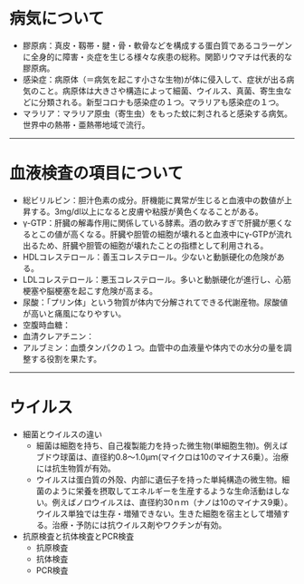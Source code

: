 # 病気について
- 膠原病：真皮・靱帯・腱・骨・軟骨などを構成する蛋白質であるコラーゲンに全身的に障害・炎症を生じる様々な疾患の総称。関節リウマチは代表的な膠原病。
- 感染症：病原体（＝病気を起こす小さな生物)が体に侵入して、症状が出る病気のこと。病原体は大きさや構造によって細菌、ウイルス、真菌、寄生虫などに分類される。新型コロナも感染症の１つ。マラリアも感染症の１つ。
- マラリア：マラリア原虫（寄生虫）をもった蚊に刺されると感染する病気。世界中の熱帯・亜熱帯地域で流行。

---
# 血液検査の項目について
- 総ビリルビン：胆汁色素の成分。肝機能に異常が生じると血液中の数値が上昇する。3mg/dl以上になると皮膚や粘膜が黄色くなることがある。
- γ-GTP：肝臓の解毒作用に関係している酵素。酒の飲みすぎで肝臓が悪くなるとこの値が高くなる。肝臓や胆管の細胞が壊れると血液中にγ-GTPが流れ出るため、肝臓や胆管の細胞が壊れたことの指標として利用される。
- HDLコレステロール：善玉コレステロール。少ないと動脈硬化の危険がある。
- LDLコレステロール：悪玉コレステロール。多いと動脈硬化が進行し、心筋梗塞や脳梗塞を起こす危険が高まる。
- 尿酸：「プリン体」という物質が体内で分解されてできる代謝産物。尿酸値が高いと痛風になりやすい。
- 空腹時血糖：
- 血清クレアチニン：
- アルブミン：血漿タンパクの１つ。血管中の血液量や体内での水分の量を調整する役割を果たす。

---
# ウイルス
- 細菌とウイルスの違い
  - 細菌は細胞を持ち、自己複製能力を持った微生物(単細胞生物)。例えばブドウ球菌は、直径約0.8～1.0μｍ(マイクロは10のマイナス6乗）。治療には抗生物質が有効。
  - ウイルスは蛋白質の外殻、内部に遺伝子を持った単純構造の微生物。細菌のように栄養を摂取してエネルギーを生産するような生命活動はしない。例えばノロウイルスは、直径約30ｎｍ（ナノは10のマイナス9乗）。ウイルス単独では生存・増殖できない。生きた細胞を宿主として増殖する。治療・予防には抗ウイルス剤やワクチンが有効。
- 抗原検査と抗体検査とPCR検査
  - 抗原検査
  - 抗体検査
  - PCR検査

